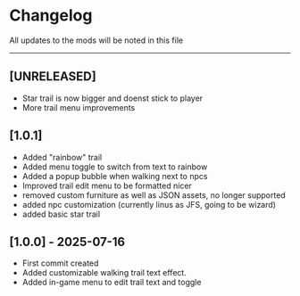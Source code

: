 # Changelog

All updates to the mods will be noted in this file 

---
## [UNRELEASED]
- Star trail is now bigger and doenst stick to player
- More trail menu improvements

## [1.0.1]
- Added "rainbow" trail
- Added menu toggle to switch from text to rainbow
- Added a popup bubble when walking next to npcs
- Improved trail edit menu to be formatted nicer
- removed custom furniture as well as JSON assets, no longer supported
- added npc customization (currently linus as JFS, going to be wizard)
- added basic star trail

## [1.0.0] - 2025-07-16
- First commit created
- Added customizable walking trail text effect.
- Added in-game menu to edit trail text and toggle